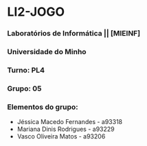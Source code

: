 # LI2-JOGO

### Laboratórios de Informática || [MIEINF]

### Universidade do Minho

### Turno: PL4

### Grupo: 05

### Elementos do grupo:
  - Jéssica Macedo Fernandes - a93318
  - Mariana Dinis Rodrigues - a93229
  - Vasco Oliveira Matos - a93206


